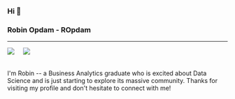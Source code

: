 ### Hi :wave:
### Robin Opdam - ROpdam
---
<a href=https://www.linkedin.com/in/robinopdam/><img src="https://img.shields.io/badge/linkedin-%230077B5.svg?&style=for-the-badge&logo=linkedin&logoColor=white" /></a> &nbsp; &nbsp;
<a href=https:://ropdam.github.io><img src="https://img.shields.io/badge/Github.io-%23808080.svg?&style=for-the-badge&logo=html5&logoColor=white"/></a><br/><br/>

I'm Robin -- a Business Analytics graduate who is excited about Data Science and is just starting to explore its massive community. Thanks for visiting my profile and don't hesitate to connect with me!
